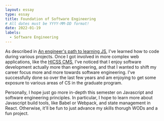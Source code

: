 ```yaml
---
layout: essay
type: essay
title: Foundation of Software Engineering
# All dates must be YYYY-MM-DD format!
date: 2022-01-19
labels:
  - Software Engineering
---
```


As described in [An engineer's path to learning JS](https://hsmidt.github.io/essays/engineers-path-to-js.html), I've learned how to code during various projects. Once I got involved in more complex web applications, like the [HICSS CMS](https://hsmidt.github.io/essays/hicss-cms.html), I've noticed that I enjoy software development actually more than engineering, and that I wanted to shift my career focus more and more towards software engineering. I've successfully done so over the last few years and am enjoying to get some exposure to various areas of CS in the graduate program. 

Personally, I hope just go more in-depth this semester on Javascript and software engineering principles. In particular, I hope to learn more about Javascript build tools, like Babel or Webpack, and state management in React. Otherwise, it'll be fun to just advance my skills thorugh WODs and a fun project. 

